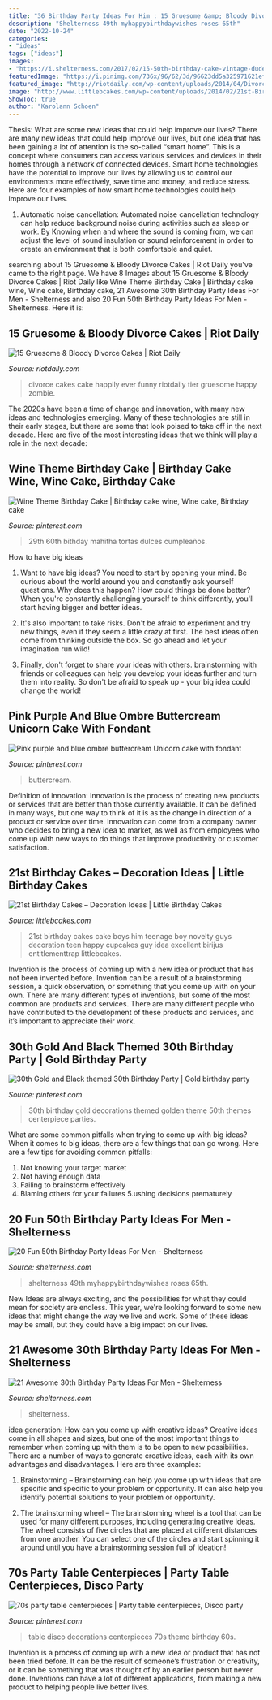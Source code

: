 ```yaml
---
title: "36 Birthday Party Ideas For Him : 15 Gruesome &amp; Bloody Divorce Cakes"
description: "Shelterness 49th myhappybirthdaywishes roses 65th"
date: "2022-10-24"
categories:
- "ideas"
tags: ["ideas"]
images:
- "https://i.shelterness.com/2017/02/15-50th-birthday-cake-vintage-dude-for-a-man.jpg"
featuredImage: "https://i.pinimg.com/736x/96/62/3d/96623dd5a325971621efde008180b1f6.jpg"
featured_image: "http://riotdaily.com/wp-content/uploads/2014/04/DivorceCake-014.jpg"
image: "http://www.littlebcakes.com/wp-content/uploads/2014/02/21st-Birthday-Cake-768x1024.jpg"
ShowToc: true
author: "Karolann Schoen"
---
```



Thesis: What are some new ideas that could help improve our lives?
There are many new ideas that could help improve our lives, but one idea that has been gaining a lot of attention is the so-called “smart home”. This is a concept where consumers can access various services and devices in their homes through a network of connected devices. Smart home technologies have the potential to improve our lives by allowing us to control our environments more effectively, save time and money, and reduce stress. Here are four examples of how smart home technologies could help improve our lives.
1. Automatic noise cancellation: Automated noise cancellation technology can help reduce background noise during activities such as sleep or work. By Knowing when and where the sound is coming from, we can adjust the level of sound insulation or sound reinforcement in order to create an environment that is both comfortable and quiet.


	

		
searching about 15 Gruesome &amp; Bloody Divorce Cakes | Riot Daily you've came to the right page. We have 8 Images about 15 Gruesome &amp; Bloody Divorce Cakes | Riot Daily like Wine Theme Birthday Cake | Birthday cake wine, Wine cake, Birthday cake, 21 Awesome 30th Birthday Party Ideas For Men - Shelterness and also 20 Fun 50th Birthday Party Ideas For Men - Shelterness. Here it is:
		
    
## 15 Gruesome &amp; Bloody Divorce Cakes | Riot Daily

<img loading=lazy src="http://riotdaily.com/wp-content/uploads/2014/04/DivorceCake-014.jpg" onerror="this.onerror=null;this.src='https://tse3.mm.bing.net/th?id=OIP.GsTTHqfRhjk8qGiCV1tp4QHaJ4&amp;pid=15.1';" alt="15 Gruesome &amp; Bloody Divorce Cakes | Riot Daily">

_Source: riotdaily.com_

>divorce cakes cake happily ever funny riotdaily tier gruesome happy zombie. 

	

The 2020s have been a time of change and innovation, with many new ideas and technologies emerging. Many of these technologies are still in their early stages, but there are some that look poised to take off in the next decade. Here are five of the most interesting ideas that we think will play a role in the next decade:

    
## Wine Theme Birthday Cake | Birthday Cake Wine, Wine Cake, Birthday Cake

<img loading=lazy src="https://i.pinimg.com/736x/56/67/30/5667300ebe9f12b5eabdc174d773ee6e.jpg" onerror="this.onerror=null;this.src='https://tse4.mm.bing.net/th?id=OIP.9seAIom_bE6rGhzkon5vXQHaJ3&amp;pid=15.1';" alt="Wine Theme Birthday Cake | Birthday cake wine, Wine cake, Birthday cake">

_Source: pinterest.com_

>29th 60th bithday mahitha tortas dulces cumpleaños. 

	

How to have big ideas
1. Want to have big ideas? You need to start by opening your mind. Be curious about the world around you and constantly ask yourself questions. Why does this happen? How could things be done better? When you're constantly challenging yourself to think differently, you'll start having bigger and better ideas.
2. It's also important to take risks. Don't be afraid to experiment and try new things, even if they seem a little crazy at first. The best ideas often come from thinking outside the box. So go ahead and let your imagination run wild!

3. Finally, don't forget to share your ideas with others. brainstorming with friends or colleagues can help you develop your ideas further and turn them into reality. So don't be afraid to speak up - your big idea could change the world!

    
## Pink Purple And Blue Ombre Buttercream Unicorn Cake With Fondant

<img loading=lazy src="https://i.pinimg.com/736x/96/62/3d/96623dd5a325971621efde008180b1f6.jpg" onerror="this.onerror=null;this.src='https://tse2.mm.bing.net/th?id=OIP.clYfraGhwbywXFxkh6KkAwHaLW&amp;pid=15.1';" alt="Pink purple and blue ombre buttercream Unicorn cake with fondant">

_Source: pinterest.com_

>buttercream. 

	

Definition of innovation:
Innovation is the process of creating new products or services that are better than those currently available. It can be defined in many ways, but one way to think of it is as the change in direction of a product or service over time. Innovation can come from a company owner who decides to bring a new idea to market, as well as from employees who come up with new ways to do things that improve productivity or customer satisfaction.

    
## 21st Birthday Cakes – Decoration Ideas | Little Birthday Cakes

<img loading=lazy src="http://www.littlebcakes.com/wp-content/uploads/2014/02/21st-Birthday-Cake-768x1024.jpg" onerror="this.onerror=null;this.src='https://tse4.mm.bing.net/th?id=OIP.dDSNhLNVPcQaiIWfbp_0LwHaJ4&amp;pid=15.1';" alt="21st Birthday Cakes – Decoration Ideas | Little Birthday Cakes">

_Source: littlebcakes.com_

>21st birthday cakes cake boys him teenage boy novelty guys decoration teen happy cupcakes guy idea excellent birijus entitlementtrap littlebcakes. 

	

Invention is the process of coming up with a new idea or product that has not been invented before. Invention can be a result of a brainstorming session, a quick observation, or something that you come up with on your own. There are many different types of inventions, but some of the most common are products and services. There are many different people who have contributed to the development of these products and services, and it’s important to appreciate their work.

    
## 30th Gold And Black Themed 30th Birthday Party | Gold Birthday Party

<img loading=lazy src="https://i.pinimg.com/736x/36/0c/21/360c215dbeb286f5b4a624448536f015.jpg" onerror="this.onerror=null;this.src='https://tse4.mm.bing.net/th?id=OIP.BH4GHHBwEYZddIVGM1sEmwHaJ4&amp;pid=15.1';" alt="30th Gold and Black themed 30th Birthday Party | Gold birthday party">

_Source: pinterest.com_

>30th birthday gold decorations themed golden theme 50th themes centerpiece parties. 

	

What are some common pitfalls when trying to come up with big ideas?
When it comes to big ideas, there are a few things that can go wrong. Here are a few tips for avoiding common pitfalls: 
1. Not knowing your target market 
2. Not having enough data 
3. Failing to brainstorm effectively 
4. Blaming others for your failures 
5.ushing decisions prematurely 

    
## 20 Fun 50th Birthday Party Ideas For Men - Shelterness

<img loading=lazy src="https://i.shelterness.com/2017/02/15-50th-birthday-cake-vintage-dude-for-a-man.jpg" onerror="this.onerror=null;this.src='https://tse4.mm.bing.net/th?id=OIP.vYP4U5uZzJqbsIBEFSXSXAHaJ4&amp;pid=15.1';" alt="20 Fun 50th Birthday Party Ideas For Men - Shelterness">

_Source: shelterness.com_

>shelterness 49th myhappybirthdaywishes roses 65th. 

	

New Ideas are always exciting, and the possibilities for what they could mean for society are endless. This year, we're looking forward to some new ideas that might change the way we live and work. Some of these ideas may be small, but they could have a big impact on our lives.

    
## 21 Awesome 30th Birthday Party Ideas For Men - Shelterness

<img loading=lazy src="https://i.shelterness.com/2017/02/19-cupcakes-and-favorite-beer-instead-of-a-birthday-cake.jpg" onerror="this.onerror=null;this.src='https://tse3.mm.bing.net/th?id=OIP.J8x-agjspB3_SHws4XPtYwHaKf&amp;pid=15.1';" alt="21 Awesome 30th Birthday Party Ideas For Men - Shelterness">

_Source: shelterness.com_

>shelterness. 

	

idea generation: How can you come up with creative ideas?
Creative ideas come in all shapes and sizes, but one of the most important things to remember when coming up with them is to be open to new possibilities. There are a number of ways to generate creative ideas, each with its own advantages and disadvantages. Here are three examples:
1. Brainstorming – Brainstorming can help you come up with ideas that are specific and specific to your problem or opportunity. It can also help you identify potential solutions to your problem or opportunity.

2. The brainstorming wheel – The brainstorming wheel is a tool that can be used for many different purposes, including generating creative ideas. The wheel consists of five circles that are placed at different distances from one another. You can select one of the circles and start spinning it around until you have a brainstorming session full of ideation!


    
## 70s Party Table Centerpieces | Party Table Centerpieces, Disco Party

<img loading=lazy src="https://i.pinimg.com/736x/8e/20/10/8e201043c853208d5a115556c171f61d.jpg" onerror="this.onerror=null;this.src='https://tse2.mm.bing.net/th?id=OIP.mGHNNdR1qWU0SL5HCIMzbwHaJ3&amp;pid=15.1';" alt="70s party table centerpieces | Party table centerpieces, Disco party">

_Source: pinterest.com_

>table disco decorations centerpieces 70s theme birthday 60s. 

	

Invention is a process of coming up with a new idea or product that has not been tried before. It can be the result of someone’s frustration or creativity, or it can be something that was thought of by an earlier person but never done. Inventions can have a lot of different applications, from making a new product to helping people live better lives.

